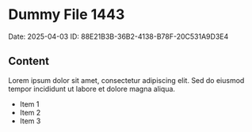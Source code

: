 # Dummy File 1443

Date: 2025-04-03
ID: 88E21B3B-36B2-4138-B78F-20C531A9D3E4

## Content

Lorem ipsum dolor sit amet, consectetur adipiscing elit.
Sed do eiusmod tempor incididunt ut labore et dolore magna aliqua.

* Item 1
* Item 2
* Item 3
